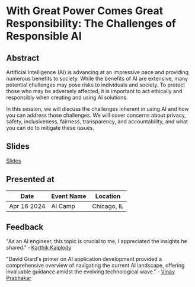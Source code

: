 # With Great Power Comes Great Responsibility: The Challenges of Responsible AI

## Abstract

Artificial Intelligence (AI) is advancing at an impressive pace and providing numerous benefits to society. While the benefits of AI are extensive, many potential challenges may pose risks to individuals and society. To protect those who may be adversely affected, it is important to act ethically and responsibly when creating and using AI solutions.

In this session, we will discuss the challenges inherent in using AI and how you can address those challenges. We will cover concerns about privacy, safety, inclusiveness, fairness, transparency, and accountability, and what you can do to mitigate these issues.

## Slides

[Slides](https://1drv.ms/p/s!AsEkrMBA7Ehw1a9mLkjCQYUW53a1pQ?e=8zcjAq)

## Presented at

| Date | Event Name                                      | Location                |
| ---------------- | ----------------------------------------------- | ----------------------- |
| Apr 16 2024        | AI Camp                          | Chicago, IL |

## Feedback

"As an AI engineer, this topic is crucial to me, I appreciated the insights he shared."
&dash; [Karthik Kaiplody](https://www.linkedin.com/posts/karthikkaiplody_interesting-talks-at-the-chicago-aicamp-event-activity-7186239558672396288-Wssp)

"David Giard's primer on AI application development provided a comprehensive overview of navigating the current AI landscape, offering invaluable guidance amidst the evolving technological wave."
&dash; [Vinay Prabhakar](https://www.linkedin.com/posts/vprabhakar1_thrilled-to-have-participated-in-the-recent-activity-7186505206996570112-60QP?utm_source=share&utm_medium=member_desktop)
